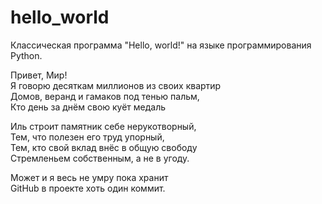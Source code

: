 # hello_world
Классическая программа "Hello, world!" на языке программирования Python.

Привет, Мир!  
Я говорю десяткам миллионов из своих квартир  
Домов, веранд и гамаков под тенью пальм,  
Кто день за днём свою куёт медаль  

Иль строит памятник себе нерукотворный,  
Тем, что полезен его труд упорный,  
Тем, кто свой вклад внёс в общую свободу  
Стремленьем собственным, а не в угоду.  

Может и я весь не умру пока хранит  
GitHub в проекте хоть один коммит.  
